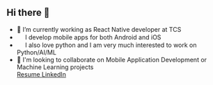 <h2>Hi there 👋</h2>
        <div>
            <ul>
                <li>🔭 I’m currently working as React Native developer at TCS</li>
                <li>
                        <img src = "https://cdn0.iconfinder.com/data/icons/website-design-4/468/window_screen_with_mobile_icon-1024.png" width=15 height=15/>
                        I develop mobile apps for both Android and iOS
                </li>
                <li>
                        <img src = "https://cdn4.iconfinder.com/data/icons/logos-and-brands/512/267_Python_logo-512.png"  width=15 height=15/> 
                        I also love python and I am very much interested to work on Python/AI/ML
                </li>
                <li>👯 I'm looking to collaborate on Mobile Application Development or Machine Learning projects</li>
                <a href="https://github.com/Harshaapoorv/Harshaapoorv/blob/main/HarshaApoorvMerapureddy_FrontEnd_Developer_Resume.pdf" target="_blank">Resume </a>  <a href="https://www.linkedin.com/in/harshaapoorv/" target="_blank">LinkedIn</a>
            </ul>
        </div>
